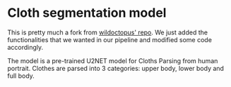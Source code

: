 # Cloth segmentation model

This is pretty much a fork from [wildoctopus' repo](https://github.com/wildoctopus/huggingface-cloth-segmentation).
We just added the functionalities that we wanted in our pipeline and modified some code accordingly.

The model is a pre-trained U2NET model for Cloths Parsing from human portrait. Clothes are parsed into 3 categories: upper body, lower body and full body.